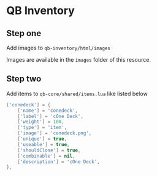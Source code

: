 # QB Inventory

## Step one

Add images to `qb-inventory/html/images`

Images are available in the `images` folder of this resource.

## Step two

Add items to `qb-core/shared/items.lua` like listed below&#x20;

```lua
['conedeck'] = {
    ['name'] = 'conedeck',
    ['label'] = 'cOne Deck',
    ['weight'] = 100,
    ['type'] = 'item',
    ['image'] = 'conedeck.png',
    ['unique'] = true,
    ['useable'] = true,
    ['shouldClose'] = true,
    ['combinable'] = nil,
    ['description'] = 'cOne Deck',
},
```
